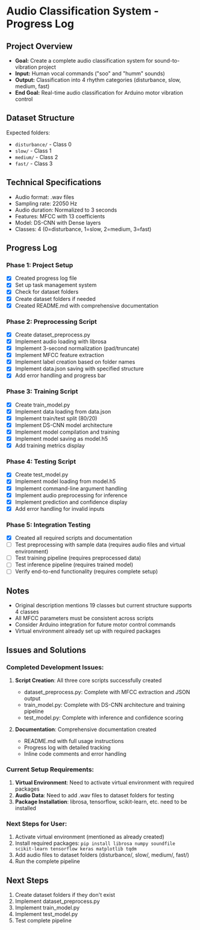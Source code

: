 # Audio Classification System - Progress Log

## Project Overview
- **Goal:** Create a complete audio classification system for sound-to-vibration project
- **Input:** Human vocal commands ("soo" and "humm" sounds)
- **Output:** Classification into 4 rhythm categories (disturbance, slow, medium, fast)
- **End Goal:** Real-time audio classification for Arduino motor vibration control

## Dataset Structure
Expected folders:
- `disturbance/` - Class 0
- `slow/` - Class 1
- `medium/` - Class 2
- `fast/` - Class 3

## Technical Specifications
- Audio format: .wav files
- Sampling rate: 22050 Hz
- Audio duration: Normalized to 3 seconds
- Features: MFCC with 13 coefficients
- Model: DS-CNN with Dense layers
- Classes: 4 (0=disturbance, 1=slow, 2=medium, 3=fast)

## Progress Log

### Phase 1: Project Setup
- [x] Created progress log file
- [x] Set up task management system
- [x] Check for dataset folders
- [x] Create dataset folders if needed
- [x] Created README.md with comprehensive documentation

### Phase 2: Preprocessing Script
- [x] Create dataset_preprocess.py
- [x] Implement audio loading with librosa
- [x] Implement 3-second normalization (pad/truncate)
- [x] Implement MFCC feature extraction
- [x] Implement label creation based on folder names
- [x] Implement data.json saving with specified structure
- [x] Add error handling and progress bar

### Phase 3: Training Script
- [x] Create train_model.py
- [x] Implement data loading from data.json
- [x] Implement train/test split (80/20)
- [x] Implement DS-CNN model architecture
- [x] Implement model compilation and training
- [x] Implement model saving as model.h5
- [x] Add training metrics display

### Phase 4: Testing Script
- [x] Create test_model.py
- [x] Implement model loading from model.h5
- [x] Implement command-line argument handling
- [x] Implement audio preprocessing for inference
- [x] Implement prediction and confidence display
- [x] Add error handling for invalid inputs

### Phase 5: Integration Testing
- [x] Created all required scripts and documentation
- [ ] Test preprocessing with sample data (requires audio files and virtual environment)
- [ ] Test training pipeline (requires preprocessed data)
- [ ] Test inference pipeline (requires trained model)
- [ ] Verify end-to-end functionality (requires complete setup)

## Notes
- Original description mentions 19 classes but current structure supports 4 classes
- All MFCC parameters must be consistent across scripts
- Consider Arduino integration for future motor control commands
- Virtual environment already set up with required packages

## Issues and Solutions

### Completed Development Issues:
1. **Script Creation**: All three core scripts successfully created
   - dataset_preprocess.py: Complete with MFCC extraction and JSON output
   - train_model.py: Complete with DS-CNN architecture and training pipeline
   - test_model.py: Complete with inference and confidence scoring

2. **Documentation**: Comprehensive documentation created
   - README.md with full usage instructions
   - Progress log with detailed tracking
   - Inline code comments and error handling

### Current Setup Requirements:
1. **Virtual Environment**: Need to activate virtual environment with required packages
2. **Audio Data**: Need to add .wav files to dataset folders for testing
3. **Package Installation**: librosa, tensorflow, scikit-learn, etc. need to be installed

### Next Steps for User:
1. Activate virtual environment (mentioned as already created)
2. Install required packages: `pip install librosa numpy soundfile scikit-learn tensorflow keras matplotlib tqdm`
3. Add audio files to dataset folders (disturbance/, slow/, medium/, fast/)
4. Run the complete pipeline

## Next Steps
1. Create dataset folders if they don't exist
2. Implement dataset_preprocess.py
3. Implement train_model.py
4. Implement test_model.py
5. Test complete pipeline